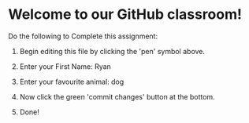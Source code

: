 # Welcome to our GitHub classroom!

Do the following to Complete this assignment:

1. Begin editing this file by clicking the 'pen' symbol above.

2. Enter your First Name:
   Ryan
3. Enter your favourite animal:
dog
4. Now click the green 'commit changes' button at the bottom.

5. Done!
